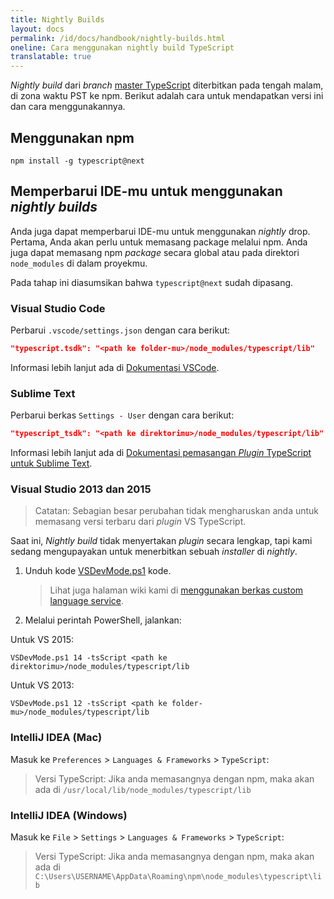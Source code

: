 ```yaml
---
title: Nightly Builds
layout: docs
permalink: /id/docs/handbook/nightly-builds.html
oneline: Cara menggunakan nightly build TypeScript
translatable: true
---
```


_Nightly build_ dari _branch_ [master TypeScript](https://github.com/Microsoft/TypeScript/tree/master) diterbitkan pada tengah malam, di zona waktu PST ke npm.
Berikut adalah cara untuk mendapatkan versi ini dan cara menggunakannya.

## Menggunakan npm

```shell
npm install -g typescript@next
```

## Memperbarui IDE-mu untuk menggunakan _nightly builds_

Anda juga dapat memperbarui IDE-mu untuk menggunakan _nightly_ drop.
Pertama, Anda akan perlu untuk memasang package melalui npm.
Anda juga dapat memasang npm _package_ secara global atau pada direktori `node_modules` di dalam proyekmu.

Pada tahap ini diasumsikan bahwa `typescript@next` sudah dipasang.

### Visual Studio Code

Perbarui `.vscode/settings.json` dengan cara berikut:

```json
"typescript.tsdk": "<path ke folder-mu>/node_modules/typescript/lib"
```

Informasi lebih lanjut ada di [Dokumentasi VSCode](https://code.visualstudio.com/Docs/languages/typescript#_using-newer-typescript-versions).

### Sublime Text

Perbarui berkas `Settings - User` dengan cara berikut:

```json
"typescript_tsdk": "<path ke direktorimu>/node_modules/typescript/lib"
```

Informasi lebih lanjut ada di [Dokumentasi pemasangan _Plugin_ TypeScript untuk Sublime Text](https://github.com/Microsoft/TypeScript-Sublime-Plugin#installation).

### Visual Studio 2013 dan 2015

> Catatan: Sebagian besar perubahan tidak mengharuskan anda untuk memasang versi terbaru dari _plugin_ VS TypeScript.

Saat ini, _Nightly build_ tidak menyertakan _plugin_ secara lengkap, tapi kami sedang mengupayakan untuk menerbitkan sebuah _installer_ di _nightly_.

1. Unduh kode [VSDevMode.ps1](https://github.com/Microsoft/TypeScript/blob/master/scripts/VSDevMode.ps1) kode.

   > Lihat juga halaman wiki kami di [menggunakan berkas custom language service](https://github.com/Microsoft/TypeScript/wiki/Dev-Mode-in-Visual-Studio#using-a-custom-language-service-file).

2. Melalui perintah PowerShell, jalankan:

Untuk VS 2015:

```posh
VSDevMode.ps1 14 -tsScript <path ke direktorimu>/node_modules/typescript/lib
```

Untuk VS 2013:

```posh
VSDevMode.ps1 12 -tsScript <path ke folder-mu>/node_modules/typescript/lib
```

### IntelliJ IDEA (Mac)

Masuk ke `Preferences` > `Languages & Frameworks` > `TypeScript`:

> Versi TypeScript: Jika anda memasangnya dengan npm, maka akan ada di `/usr/local/lib/node_modules/typescript/lib`

### IntelliJ IDEA (Windows)

Masuk ke `File` > `Settings` > `Languages & Frameworks` > `TypeScript`:

> Versi TypeScript: Jika anda memasangnya dengan npm, maka akan ada di `C:\Users\USERNAME\AppData\Roaming\npm\node_modules\typescript\lib`
